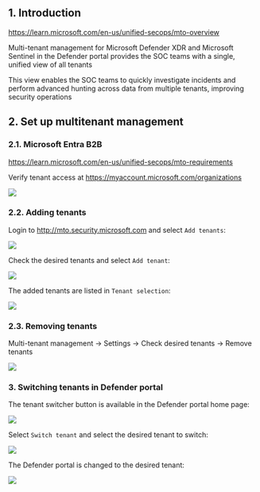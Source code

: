 ## 1. Introduction

https://learn.microsoft.com/en-us/unified-secops/mto-overview

Multi-tenant management for Microsoft Defender XDR and Microsoft Sentinel in the Defender portal provides the SOC teams with a single, unified view of all tenants

This view enables the SOC teams to quickly investigate incidents and perform advanced hunting across data from multiple tenants, improving security operations

## 2. Set up multitenant management

### 2.1. Microsoft Entra B2B

https://learn.microsoft.com/en-us/unified-secops/mto-requirements

Verify tenant access at https://myaccount.microsoft.com/organizations

![](https://github.com/user-attachments/assets/f56bb503-eb8b-44a4-93a1-259f37e8e23d)

### 2.2. Adding tenants

Login to http://mto.security.microsoft.com and select `Add tenants`:

![](https://github.com/user-attachments/assets/29f4bcf7-5256-4e57-b6d6-22a569349de3)

Check the desired tenants and select `Add tenant`:

![](https://github.com/user-attachments/assets/e9be9b85-b340-498d-aaba-faa8d615d4e0)

The added tenants are listed in `Tenant selection`:

![](https://github.com/user-attachments/assets/54ffd0d3-270b-404c-94be-49e727b1c2d2)

### 2.3. Removing tenants

Multi-tenant management → Settings → Check desired tenants → Remove tenants

![](https://github.com/user-attachments/assets/aef3bc8d-34a6-40bb-9bb9-cd5ca9488c07)

### 3. Switching tenants in Defender portal

The tenant switcher button is available in the Defender portal home page:

![](https://github.com/user-attachments/assets/f1154842-6bd9-43a0-9f27-100dab88df69)

Select `Switch tenant` and select the desired tenant to switch:

![](https://github.com/user-attachments/assets/7122b37b-da03-4a05-b0da-a4ee52f5546a)

The Defender portal is changed to the desired tenant:

![](https://github.com/user-attachments/assets/8f0c86eb-e1a0-4d98-ae7f-4051b712fc85)
